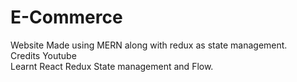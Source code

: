 # E-Commerce
Website Made using MERN along with redux as state management.<br />
Credits Youtube <br />
Learnt React Redux State management and Flow.<br />
